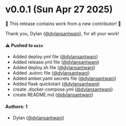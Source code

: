# v0.0.1 (Sun Apr 27 2025)

:tada: This release contains work from a new contributor! :tada:

Thank you, Dylan ([@dylansantwani](https://github.com/dylansantwani)), for all your work!

#### ⚠️ Pushed to `main`

- Added deploy.yml file ([@dylansantwani](https://github.com/dylansantwani))
- Added release.yml file ([@dylansantwani](https://github.com/dylansantwani))
- Added deploy.sh file ([@dylansantwani](https://github.com/dylansantwani))
- Added .autorc file ([@dylansantwani](https://github.com/dylansantwani))
- Added amber.yaml secrets file ([@dylansantwani](https://github.com/dylansantwani))
- Added flask quickstart ([@dylansantwani](https://github.com/dylansantwani))
- create .docker-compose.yml ([@dylansantwani](https://github.com/dylansantwani))
- create README.md ([@dylansantwani](https://github.com/dylansantwani))

#### Authors: 1

- Dylan ([@dylansantwani](https://github.com/dylansantwani))
